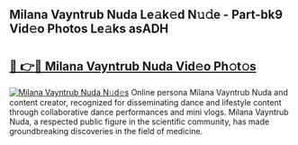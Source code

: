 ## Milana Vayntrub Nuda Le𝚊k𝚎d N𝚞𝚍e - Part-bk9 Vid𝚎o Photos Le𝚊ks asADH

# <h2><a href="http://fbf9moq.evod.top/?m=Milana+Vayntrub+Nuda">🔗 👉🔴 Milana Vayntrub Nuda Vid𝚎o Ph𝚘t𝚘s</a></h2>

[![Milana Vayntrub Nuda N𝚞d𝚎s](https://i.imgur.com/8V9OHl7.gif)](http://fbf9moq.evod.top/?m=Milana+Vayntrub+Nuda)
Online persona Milana Vayntrub Nuda and content creator, recognized for disseminating dance and lifestyle content through collaborative dance performances and mini vlogs. Milana Vayntrub Nuda, a respected public figure in the scientific community, has made groundbreaking discoveries in the field of medicine. 
